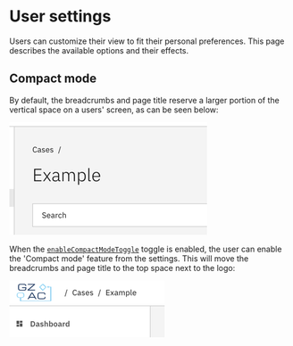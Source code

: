 # User settings
Users can customize their view to fit their personal preferences. 
This page describes the available options and their effects. 

## Compact mode
By default, the breadcrumbs and page title reserve a larger portion of the vertical space on a users' screen, as can be seen below:

![img.png](img/large-breadcrumbs.png)

When the [`enableCompactModeToggle`](/reference/feature-toggles.md#front-end) toggle is enabled, the user can enable the 'Compact mode' feature from the settings.
This will move the breadcrumbs and page title to the top space next to the logo:

![img.png](img/compact-mode.png)
